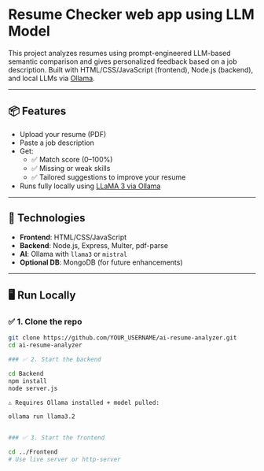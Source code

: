 
# Resume Checker web app using LLM Model

This project analyzes resumes using prompt-engineered LLM-based semantic comparison and gives personalized feedback based on a job description. Built with HTML/CSS/JavaScript (frontend), Node.js (backend), and local LLMs via [Ollama](https://ollama.com).

---

## 📦 Features

- Upload your resume (PDF)
- Paste a job description
- Get:
  - ✅ Match score (0–100%)
  - ✅ Missing or weak skills
  - ✅ Tailored suggestions to improve your resume
- Runs fully locally using [LLaMA 3 via Ollama](https://ollama.com/library)

---

## 🚀 Technologies

- **Frontend**: HTML/CSS/JavaScript
- **Backend**: Node.js, Express, Multer, pdf-parse
- **AI**: Ollama with `llama3` or `mistral`
- **Optional DB**: MongoDB (for future enhancements)

---

## 🖥 Run Locally

### ✅ 1. Clone the repo
```bash
git clone https://github.com/YOUR_USERNAME/ai-resume-analyzer.git
cd ai-resume-analyzer

### ✅ 2. Start the backend

cd Backend
npm install
node server.js

⚠️ Requires Ollama installed + model pulled: 

ollama run llama3.2


### ✅ 3. Start the frontend

cd ../Frontend
# Use live server or http-server


